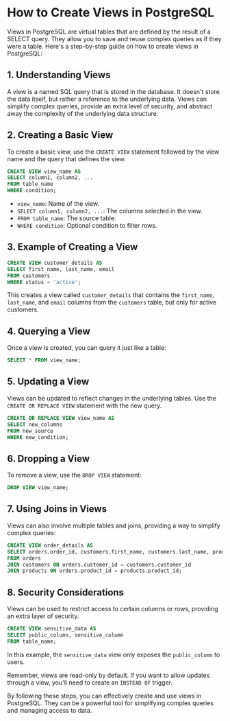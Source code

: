 # How to Create Views in PostgreSQL

Views in PostgreSQL are virtual tables that are defined by the result of a SELECT query. They allow you to save and reuse complex queries as if they were a table. Here's a step-by-step guide on how to create views in PostgreSQL:

## 1. **Understanding Views**

A view is a named SQL query that is stored in the database. It doesn't store the data itself, but rather a reference to the underlying data. Views can simplify complex queries, provide an extra level of security, and abstract away the complexity of the underlying data structure.

## 2. **Creating a Basic View**

To create a basic view, use the `CREATE VIEW` statement followed by the view name and the query that defines the view.

```sql
CREATE VIEW view_name AS
SELECT column1, column2, ...
FROM table_name
WHERE condition;
```

- `view_name`: Name of the view.
- `SELECT column1, column2, ...`: The columns selected in the view.
- `FROM table_name`: The source table.
- `WHERE condition`: Optional condition to filter rows.

## 3. **Example of Creating a View**

```sql
CREATE VIEW customer_details AS
SELECT first_name, last_name, email
FROM customers
WHERE status = 'active';
```

This creates a view called `customer_details` that contains the `first_name`, `last_name`, and `email` columns from the `customers` table, but only for active customers.

## 4. **Querying a View**

Once a view is created, you can query it just like a table:

```sql
SELECT * FROM view_name;
```

## 5. **Updating a View**

Views can be updated to reflect changes in the underlying tables. Use the `CREATE OR REPLACE VIEW` statement with the new query.

```sql
CREATE OR REPLACE VIEW view_name AS
SELECT new_columns
FROM new_source
WHERE new_condition;
```

## 6. **Dropping a View**

To remove a view, use the `DROP VIEW` statement:

```sql
DROP VIEW view_name;
```

## 7. **Using Joins in Views**

Views can also involve multiple tables and joins, providing a way to simplify complex queries:

```sql
CREATE VIEW order_details AS
SELECT orders.order_id, customers.first_name, customers.last_name, products.product_name
FROM orders
JOIN customers ON orders.customer_id = customers.customer_id
JOIN products ON orders.product_id = products.product_id;
```

## 8. **Security Considerations**

Views can be used to restrict access to certain columns or rows, providing an extra layer of security.

```sql
CREATE VIEW sensitive_data AS
SELECT public_column, sensitive_column
FROM table_name;
```

In this example, the `sensitive_data` view only exposes the `public_column` to users.

Remember, views are read-only by default. If you want to allow updates through a view, you'll need to create an `INSTEAD OF` trigger.

By following these steps, you can effectively create and use views in PostgreSQL. They can be a powerful tool for simplifying complex queries and managing access to data.
